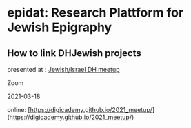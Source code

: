 # epidat: Research Plattform for Jewish            Epigraphy
## How to link DHJewish projects

presented at : [Jewish/Israel DH meetup](https://www.facebook.com/events/1066238700521847/) 

Zoom 

2021-03-18

online: [https://digicademy.github.io/2021_meetup/](https://digicademy.github.io/2021_meetup/)

